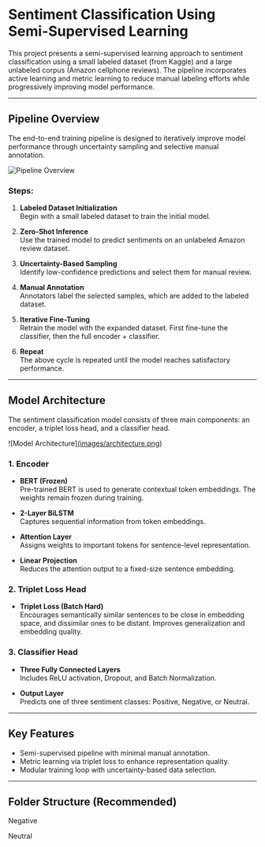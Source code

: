 # Sentiment Classification Using Semi-Supervised Learning

This project presents a semi-supervised learning approach to sentiment classification using a small labeled dataset (from Kaggle) and a large unlabeled corpus (Amazon cellphone reviews). The pipeline incorporates active learning and metric learning to reduce manual labeling efforts while progressively improving model performance.

---

## Pipeline Overview

The end-to-end training pipeline is designed to iteratively improve model performance through uncertainty sampling and selective manual annotation.

![Pipeline Overview](images/pipeline.png)

### Steps:

1. **Labeled Dataset Initialization**  
   Begin with a small labeled dataset to train the initial model.

2. **Zero-Shot Inference**  
   Use the trained model to predict sentiments on an unlabeled Amazon review dataset.

3. **Uncertainty-Based Sampling**  
   Identify low-confidence predictions and select them for manual review.

4. **Manual Annotation**  
   Annotators label the selected samples, which are added to the labeled dataset.

5. **Iterative Fine-Tuning**  
   Retrain the model with the expanded dataset. First fine-tune the classifier, then the full encoder + classifier.

6. **Repeat**  
   The above cycle is repeated until the model reaches satisfactory performance.

---

## Model Architecture

The sentiment classification model consists of three main components: an encoder, a triplet loss head, and a classifier head.

![Model Architecture][(images/architecture.png](https://github.com/Yashrajsinh012/Sentiment_Analysis_Forecasting/blob/main/model_architecture.png))

### 1. Encoder

- **BERT (Frozen)**  
  Pre-trained BERT is used to generate contextual token embeddings. The weights remain frozen during training.

- **2-Layer BiLSTM**  
  Captures sequential information from token embeddings.

- **Attention Layer**  
  Assigns weights to important tokens for sentence-level representation.

- **Linear Projection**  
  Reduces the attention output to a fixed-size sentence embedding.

### 2. Triplet Loss Head

- **Triplet Loss (Batch Hard)**  
  Encourages semantically similar sentences to be close in embedding space, and dissimilar ones to be distant. Improves generalization and embedding quality.

### 3. Classifier Head

- **Three Fully Connected Layers**  
  Includes ReLU activation, Dropout, and Batch Normalization.

- **Output Layer**  
  Predicts one of three sentiment classes: Positive, Negative, or Neutral.

---

## Key Features

- Semi-supervised pipeline with minimal manual annotation.
- Metric learning via triplet loss to enhance representation quality.
- Modular training loop with uncertainty-based data selection.

---

## Folder Structure (Recommended)


Negative

Neutral

